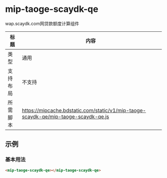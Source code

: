 # mip-taoge-scaydk-qe

wap.scaydk.com网贷款额度计算组件

标题|内容
----|----
类型|通用
支持布局|不支持
所需脚本|https://mipcache.bdstatic.com/static/v1/mip-taoge-scaydk-qe/mip-taoge-scaydk-qe.js

## 示例

### 基本用法
```html
<mip-taoge-scaydk-qe></mip-taoge-scaydk-qe>
```


